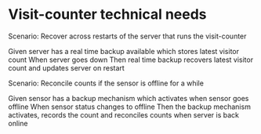 # Visit-counter technical needs

Scenario: Recover across restarts of the server
that runs the visit-counter

  Given server has a real time backup available which stores
latest visitor count 
  When server goes down
  Then real time backup recovers latest visitor count and updates
server on restart

Scenario: Reconcile counts if the sensor is offline for a while

  Given sensor has a backup mechanism which activates when sensor
goes offline
  When sensor status changes to offline
  Then the backup mechanism activates, records the count and
reconciles counts when server is back online
